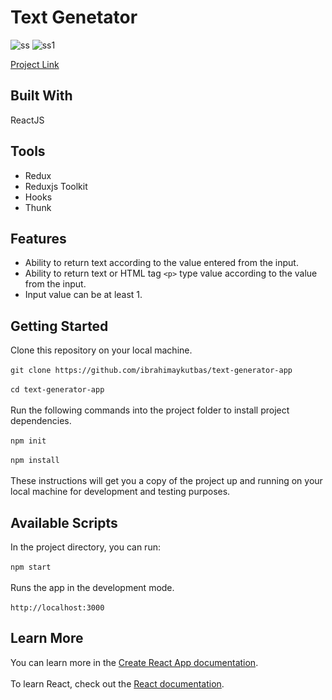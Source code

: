 # Text Genetator
![ss](https://user-images.githubusercontent.com/80921107/134781683-f0171ab0-4e8c-47c7-85b2-d5a1a75a8823.png)
![ss1](https://user-images.githubusercontent.com/80921107/134781716-9674c24f-32fd-4e15-8fcc-aa07defb22ed.png)

[Project Link](https://text-generator-app-7a4f9.web.app/)
## Built With
ReactJS
## Tools
- Redux
- Reduxjs Toolkit
- Hooks
- Thunk
## Features
- Ability to return text according to the value entered from the input.
- Ability to return text or HTML tag `<p>` type value according to the value from the input.
- Input value can be at least 1.
## Getting Started
Clone this repository on your local machine.<br/><br/>
`git clone https://github.com/ibrahimaykutbas/text-generator-app`<br/><br/>
`cd text-generator-app`<br/><br/>
Run the following commands into the project folder to install project dependencies.<br/><br/>
`npm init`<br/><br/>
`npm install`<br/><br/>
These instructions will get you a copy of the project up and running on your local machine for development and testing purposes.
## Available Scripts
In the project directory, you can run: <br/><br/>
`npm start`<br/><br/>
Runs the app in the development mode.<br/><br/>
`http://localhost:3000`
## Learn More
You can learn more in the [Create React App documentation](https://create-react-app.dev/docs/getting-started/).<br/><br/>
To learn React, check out the [React documentation](https://reactjs.org/).
